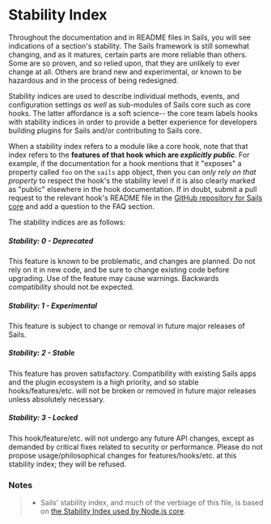 # Stability Index

Throughout the documentation and in README files in Sails, you will see indications of a section's stability. The Sails framework is still somewhat changing, and as it matures, certain parts are more reliable than others. Some are so proven, and so relied upon, that they are unlikely to ever change at all. Others are brand new and experimental, or known to be hazardous and in the process of being redesigned.

Stability indices are used to describe individual methods, events, and configuration settings _as well_ as sub-modules of Sails core such as core hooks.  The latter affordance is a soft science-- the core team labels hooks with stability indices in order to provide a better experience for developers building plugins for Sails and/or contributing to Sails core.

When a stability index refers to a module like a core hook, note that that index refers to the **features of that hook which are _explicitly public_**.  For example, if the documentation for a hook mentions that it "exposes" a property called `foo` on the `sails` app object, then you can _only rely on that property_ to respect the hook's the stability level if it is also clearly marked as "public" elsewhere in the hook documentation.  If in doubt, submit a pull request to the relevant hook's README file in the [GitHub repository for Sails core](https://github.com/balderdashy/sails) and add a question to the FAQ section.

The stability indices are as follows:

##### Stability: 0 - Deprecated
This feature is known to be problematic, and changes are planned.  Do not rely on it in new code, and be sure to change existing code before upgrading.  Use of the feature may cause warnings.  Backwards compatibility should not be expected.

##### Stability: 1 - Experimental
This feature is subject to change or removal in future major releases of Sails.

##### Stability: 2 - Stable
This feature has proven satisfactory. Compatibility with existing Sails apps and the plugin ecosystem is a high priority, and so stable hooks/features/etc. will not be broken or removed in future major releases unless absolutely necessary.

##### Stability: 3 - Locked
This hook/feature/etc. will not undergo any future API changes, except as demanded by critical fixes related to security or performance.  Please do not propose usage/philosophical changes for features/hooks/etc. at this stability index; they will be refused.



### Notes
> - Sails' stability index, and much of the verbiage of this file, is based on [the Stability Index used by Node.js core](https://nodejs.org/api/documentation.html#documentation_stability_index).

<docmeta name="notShownOnWebsite" value="true">
